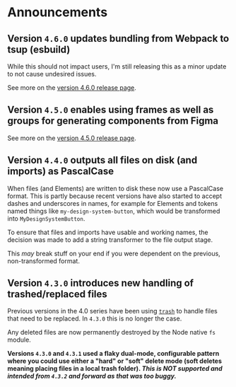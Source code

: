 # Announcements

## Version `4.6.0` updates bundling from Webpack to tsup (esbuild)

While this should not impact users, I'm still releasing this as a minor update to not cause undesired issues.

See more on the [version 4.6.0 release page](https://github.com/mikaelvesavuori/figmagic/releases/tag/v4.6.0).

## Version `4.5.0` enables using frames as well as groups for generating components from Figma

See more on the [version 4.5.0 release page](https://github.com/mikaelvesavuori/figmagic/releases/tag/v4.5.0).

## Version `4.4.0` outputs all files on disk (and imports) as PascalCase

When files (and Elements) are written to disk these now use a PascalCase format. This is partly because recent versions have also started to accept dashes and underscores in names, for example for Elements and tokens named things like `my-design-system-button`, which would be transformed into `MyDesignSystemButton`.

To ensure that files and imports have usable and working names, the decision was made to add a string transformer to the file output stage.

This _may_ break stuff on your end if you were dependent on the previous, non-transformed format.

## Version `4.3.0` introduces new handling of trashed/replaced files

Previous versions in the 4.0 series have been using [`trash`](https://github.com/sindresorhus/trash) to handle files that need to be replaced. In `4.3.0` this is no longer the case.

Any deleted files are now permanently destroyed by the Node native `fs` module.

**Versions `4.3.0` and `4.3.1` used a flaky dual-mode, configurable pattern where you could use either a "hard" or "soft" delete mode (soft deletes meaning placing files in a local trash folder). _This is NOT supported and intended from `4.3.2` and forward as that was too buggy._**
